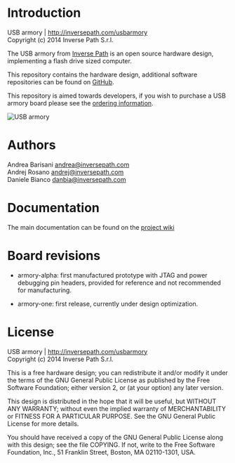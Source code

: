 Introduction
============

USB armory | http://inversepath.com/usbarmory  
Copyright (c) 2014 Inverse Path S.r.l.

The USB armory from [Inverse Path](http://inversepath.com) is an open source
hardware design, implementing a flash drive sized computer.

This repository contains the hardware design, additional software repositories
can be found on [GitHub](https://github.com/inversepath).

This repository is aimed towards developers, if you wish to purchase a USB
armory board please see the [ordering information](http://inversepath.com/usbarmory#ordering).

![USB armory](http://inversepath.com/images/usbarmory.jpg)

Authors
=======

Andrea Barisani <andrea@inversepath.com>  
Andrej Rosano   <andrej@inversepath.com>  
Daniele Bianco  <danbia@inversepath.com>  

Documentation
=============

The main documentation can be found on the
[project wiki](https://github.com/inversepath/usbarmory/wiki)

Board revisions
===============

* armory-alpha: first manufactured prototype with JTAG and power debugging pin
  headers, provided for reference and not recommended for manufacturing.

* armory-one: first release, currently under design optimization.

License
=======

USB armory | http://inversepath.com/usbarmory  
Copyright (c) 2014 Inverse Path S.r.l.

This is a free hardware design; you can redistribute it and/or modify it under
the terms of the GNU General Public License as published by the Free Software
Foundation; either version 2, or (at your option) any later version.

This design is distributed in the hope that it will be useful, but WITHOUT ANY
WARRANTY; without even the implied warranty of MERCHANTABILITY or FITNESS FOR A
PARTICULAR PURPOSE. See the GNU General Public License for more details.

You should have received a copy of the GNU General Public License along with
this design; see the file COPYING. If not, write to the Free Software
Foundation, Inc., 51 Franklin Street, Boston, MA 02110-1301, USA.
